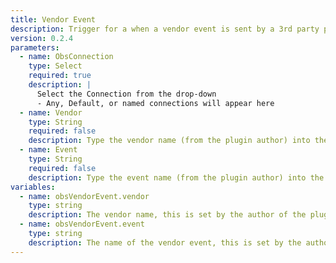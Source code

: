 ```yaml
---
title: Vendor Event
description: Trigger for a when a vendor event is sent by a 3rd party plugin in OBS
version: 0.2.4
parameters:
  - name: ObsConnection
    type: Select
    required: true
    description: |
      Select the Connection from the drop-down
      - Any, Default, or named connections will appear here
  - name: Vendor
    type: String
    required: false
    description: Type the vendor name (from the plugin author) into the input box
  - name: Event
    type: String
    required: false
    description: Type the event name (from the plugin author) into the input box
variables:
  - name: obsVendorEvent.vendor
    type: string
    description: The vendor name, this is set by the author of the plugin
  - name: obsVendorEvent.event
    type: string
    description: The name of the vendor event, this is set by the author of the plugin
---
```

